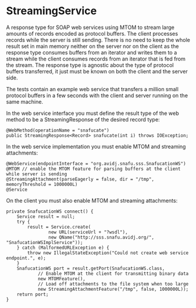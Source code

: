 StreamingService
================

A response type for SOAP web services using MTOM to stream large amounts of records encoded as protocol buffers. The client processes records while the server is still sending. There is no need to keep the whole result set in main memory neither on the server nor on the client as the response type consumes buffers from an iterator and writes them to a stream while the client consumes records from an iterator that is fed from the stream. The response type is agnostic about the type of protocol buffers transferred, it just must be known on both the client and the server side.

The tests contain an example web service that transfers a million small protocol buffers in a few seconds with the client and server running on the same machine.

In the web service interface you must define the result type of the web method to be a StreamingResponse of the desired record type:

    @WebMethod(operationName = "snafucate")
    public StreamingResponse<Record> snafucate(int i) throws IOException;

In the web service implementation you must enable MTOM and streaming attachments:

    @WebService(endpointInterface = "org.avidj.snafu.sss.SnafucationWS")
    @MTOM // enable the MTOM feature for parsing buffers at the client while server is sending
    @StreamingAttachment(parseEagerly = false, dir = "/tmp", memoryThreshold = 1000000L)
    @Service

On the client you must also enable MTOM and streaming attachments:

    private SnafucationWS connect() {
        Service result = null;
        try {
            result = Service.create(
                    new URL(serviceUrl + "?wsdl"), 
                    new QName("http://sss.snafu.avidj.org/", "SnafucationWSImplService"));
        } catch (MalformedURLException e) {
            throw new IllegalStateException("Could not create web service endpoint.", e);
        }
        SnafucationWS port = result.getPort(SnafucationWS.class,
                // Enable MTOM at the client for transmitting binary data
                new MTOMFeature(),
                // Load off attachments to the file system when too large
                new StreamingAttachmentFeature("/tmp", false, 1000000L));
        return port;
    }

